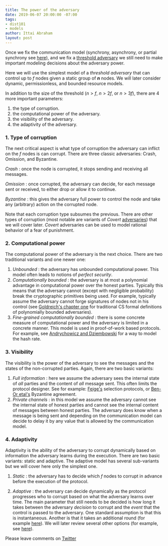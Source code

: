 ```yaml
---
title: The power of the adversary
date: 2019-06-07 20:00:00 -07:00
tags:
- dist101
- models
author: Ittai Abraham
layout: post
---
```


Once we fix the communication model (synchrony, asynchrony, or partial synchrony see [here](/2019-06-01-2019-5-31-models/)), and we fix a [threshold adversary](/2019-06-17-the-threshold-adversary/) we still need to make important modeling decisions about the adversary power.

Here we will use the simplest model of a _threshold adversary_ that can control up to _f_ nodes given a static group of **_n_** nodes. We will later consider dynamic, permissionless, and bounded resource models.


In addition to the size of the threshold ($n>f$, $n>2f$, or $n>3f$), there are 4 more important parameters:

1. the type of corruption.
2. the computational power of the adversary.
3. the visibility of the adversary.
4. the adaptivity of the adversary.



### 1. Type of corruption
The next critical aspect is what type of corruption the adversary can inflict on the $f$ nodes is can corrupt. There are three classic adversaries: Crash, Omission, and Byzantine.

_Crash_ : once the node is corrupted, it stops sending and receiving all messages.

_Omission_ : once corrupted, the adversary can decide, for each message sent or received, to either drop or allow it to continue.

_Byzantine_ : this gives the adversary full power to control the node and take any (arbitrary) action on the corrupted node.

Note that each corruption type subsumes the previous.
There are other types of corruption (most notable are variants of _Covert_ [adversaries](https://eprint.iacr.org/2007/060.pdf)) that we will cover later. *Covert* adversaries can be used to model rational behavior of a fear of punishment.


### 2. Computational power 
The computational power of the adversary is the next choice. There are two traditional variants and one newer one:
1. _Unbounded_ : the adversary has unbounded computational power. This model often leads to notions of _perfect security_.
2. _Computationally bounded_ : the adversary is at most a polynomial advantage in computational power over the honest parties. Typically this means that the adversary cannot (except with negligible probability) break the cryptographic primitives being used. For example, typically assume the adversary cannot forge signatures of nodes not in his control (see [Goldreich's chapter one](http://www.wisdom.weizmann.ac.il/~oded/PSBookFrag/part1N.pdf) for traditional CS formal definitions of polynomially bounded adversaries). 
3. _Fine-grained computationally bounded_ : there is some concrete measure of computational power and the adversary is limited in a concrete manner. This model is used in proof-of-work based protocols. For example, see [Andrychowicz and Dziembowski](https://www.iacr.org/archive/crypto2015/92160235/92160235.pdf) for a way to model the hash rate.

### 3. Visibility 
The visibility is the power of the adversary to see the messages and the states of the non-corrupted parties. Again, there are two basic variants:

1. _Full information_ : here we assume the adversary sees the internal state of _all_ parties and the content of _all_ message sent. This often limits the protocol designer. See for example: [Feige's](www.wisdom.weizmann.ac.il/~feige/Others/leader.ps) selection protocols, or  [Ben-Or etal's](https://people.csail.mit.edu/vinodv/BA.pdf) Byzantine agreement. 
3. _Private channels_ : in this model we assume the adversary cannot see the internal state of honest parties and cannot see the internal content of messages between honest parties. The adversary does know when a message is being sent and depending on the communication model can decide to delay it by any value that is allowed by the communication model.

### 4. Adaptivity 
Adaptivity is the ability of the adversary to corrupt dynamically based on information the adversary learns during the execution. There are two basic variants: static and adaptive. The adaptive model has several sub-variants but we will cover here only the simplest one.

1. _Static_ : the adversary has to decide which _f_ nodes to corrupt in advance before the execution of the protocol.

2. _Adaptive_ : the adversary can decide dynamically as the protocol progresses who to corrupt based on what the adversary learns over time. The main parameter that still needs to be decided is how long it takes between the adversary _decision_ to corrupt and the _event_ that the control is passed to the adversary. One standard assumption is that this is instantaneous. Another is that it takes an additional round (for example [here](https://web.cs.ucla.edu/~rafail/PUBLIC/05.pdf)). We will later review several other options (for example, see [here](https://users.cs.duke.edu/~kartik/papers/podc2019.pdf)).

Please leave comments on [Twitter](https://twitter.com/ittaia/status/1141481767121170434?s=20)
